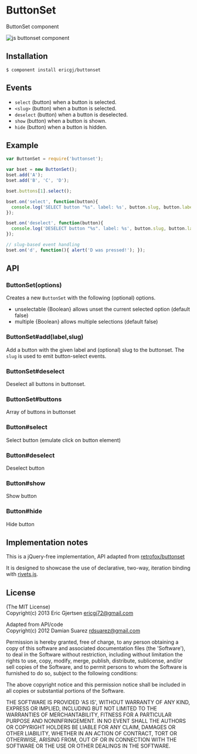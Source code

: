 
# ButtonSet

  ButtonSet component

  ![js buttonset
  component](http://f.cl.ly/items/2T2j301q1M0K0P3a1h21/Screen%20Shot%202012-09-19%20at%206.01.08%20PM.png)

## Installation

```
$ component install ericgj/buttonset
```

## Events

  - `select` (button) when a button is selected.
  - `<slug>` (button) when a button is selected.
  - `deselect` (button) when a button is deselected.
  - `show` (button) when a button is shown.
  - `hide` (button) when a button is hidden.

## Example

```js
var ButtonSet = require('buttonset');

var bset = new ButtonSet();
bset.add('A');
bset.add('B', 'C', 'D');

bset.buttons[1].select();

bset.on('select', function(button){
  console.log('SELECT button "%s". label: %s', button.slug, button.label);
});

bset.on('deselect', function(button){
  console.log('DESELECT button "%s". label: %s', button.slug, button.label);
});

// slug-based event handling
bset.on('d', function(){ alert('D was pressed!'); });

```

## API

### ButtonSet(options)

  Creates a new `ButtonSet` with the following (optional) options.

  - unselectable {Boolean} allows unset the current selected option (default false)
  - multiple {Boolean} allows multiple selections (default false)

### ButtonSet#add(label,slug)

  Add a button with the given label and (optional) slug to the buttonset.
  The `slug` is used to emit button-select events.

### ButtonSet#deselect

  Deselect all buttons in buttonset.

### ButtonSet#buttons
  
  Array of buttons in buttonset
  

### Button#select

  Select button (emulate click on button element) 

### Button#deselect

  Deselect button

### Button#show

  Show button

### Button#hide

  Hide button


## Implementation notes

  This is a jQuery-free implementation, API adapted from 
  [retrofox/buttonset](http://github.com/retrofox/buttonset)

  It is designed to showcase the use of declarative, two-way, iteration binding with 
  [rivets.js](http://rivetsjs.com).
  
## License

(The MIT License) <br/>
Copyright(c) 2013 Eric Gjertsen <ericgj72@gmail.com>

Adapted from API/code <br/>
Copyright(c) 2012 Damian Suarez <rdsuarez@gmail.com>

Permission is hereby granted, free of charge, to any person obtaining
a copy of this software and associated documentation files (the
'Software'), to deal in the Software without restriction, including
without limitation the rights to use, copy, modify, merge, publish,
distribute, sublicense, and/or sell copies of the Software, and to
permit persons to whom the Software is furnished to do so, subject to
the following conditions:

The above copyright notice and this permission notice shall be
included in all copies or substantial portions of the Software.

THE SOFTWARE IS PROVIDED 'AS IS', WITHOUT WARRANTY OF ANY KIND,
EXPRESS OR IMPLIED, INCLUDING BUT NOT LIMITED TO THE WARRANTIES OF
MERCHANTABILITY, FITNESS FOR A PARTICULAR PURPOSE AND NONINFRINGEMENT.
IN NO EVENT SHALL THE AUTHORS OR COPYRIGHT HOLDERS BE LIABLE FOR ANY
CLAIM, DAMAGES OR OTHER LIABILITY, WHETHER IN AN ACTION OF CONTRACT,
TORT OR OTHERWISE, ARISING FROM, OUT OF OR IN CONNECTION WITH THE
SOFTWARE OR THE USE OR OTHER DEALINGS IN THE SOFTWARE.
